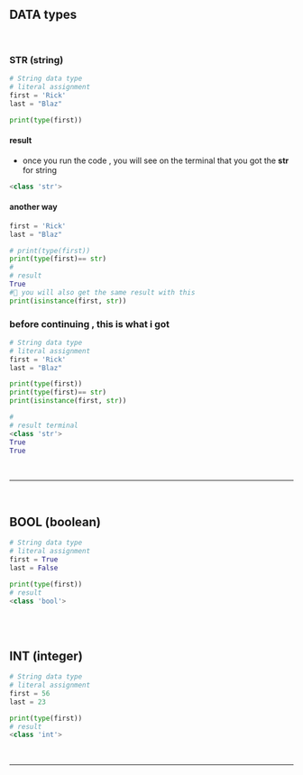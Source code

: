 ## DATA types

<br>

### STR (string)

```python
# String data type
# literal assignment
first = 'Rick'
last = "Blaz"

print(type(first))
```

#### result

- once you run the code , you will see on the terminal that you got the **str** for string

```python
<class 'str'>
```

#### another way

```python
first = 'Rick'
last = "Blaz"

# print(type(first))
print(type(first)== str)
#
# result
True
#💛 you will also get the same result with this
print(isinstance(first, str))
```

### before continuing , this is what i got

```python
# String data type
# literal assignment
first = 'Rick'
last = "Blaz"

print(type(first))
print(type(first)== str)
print(isinstance(first, str))

#
# result terminal
<class 'str'>
True
True
```

<br>

---

<br>

## BOOL (boolean)

```python
# String data type
# literal assignment
first = True
last = False

print(type(first))
# result
<class 'bool'>
```

<br>
<br>

## INT (integer)

```python
# String data type
# literal assignment
first = 56
last = 23

print(type(first))
# result
<class 'int'>
```

<br>

---

<br>

